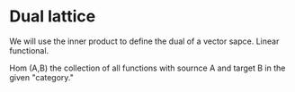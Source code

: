 # Dual lattice

We will use the inner product to define the dual of a vector sapce. 
Linear functional. 

Hom (A,B) the collection of all functions with sournce A and target B in the given "category."

